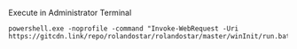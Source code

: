 Execute in Administrator Terminal

```Batchfile
powershell.exe -noprofile -command "Invoke-WebRequest -Uri https://gitcdn.link/repo/rolandostar/rolandostar/master/winInit/run.bat"
```
